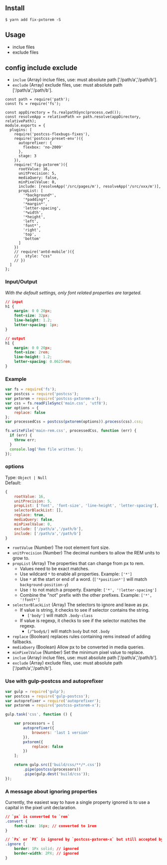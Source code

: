 ## Install

```shell
$ yarn add fix-pxtorem -S
```

## Usage

* inclue files
* exclude files

## config include exclude

- `inclue` (Array)  inclue files, use: must absolute path ['/path/a','/path/b'].
- `exclude` (Array) exclude files, use:  must absolute path ['/path/a','/path/b'].

```
const path = require('path');
const fs = require('fs');

const appDirectory = fs.realpathSync(process.cwd());
const resolveApp = relativePath => path.resolve(appDirectory, relativePath);
module.exports = {
  plugins: [
    require('postcss-flexbugs-fixes'),
    require('postcss-preset-env')({
      autoprefixer: {
        flexbox: 'no-2009'
      },
      stage: 3
    }),
    require('fig-pxtorem')({
      rootValue: 16,
      unitPrecision: 5,
      mediaQuery: false,
      minPixelValue: 0,
      include: [resolveApp('/src/pages/m'), resolveApp('/src/xxx/m')],
      propList: [
        '*background*',
        '*padding*',
        '*margin*',
        'letter-spacing',
        '*width',
        '*height',
        'left',
        'font*',
        'right',
        'top',
        'bottom'
      ]
    })
    // require('antd-mobile')({
    //   style: "css"
    // })
  ]
};

```

### Input/Output

*With the default settings, only font related properties are targeted.*

```css
// input
h1 {
    margin: 0 0 20px;
    font-size: 32px;
    line-height: 1.2;
    letter-spacing: 1px;
}

// output
h1 {
    margin: 0 0 20px;
    font-size: 2rem;
    line-height: 1.2;
    letter-spacing: 0.0625rem;
}
```

### Example

```js
var fs = require('fs');
var postcss = require('postcss');
var pxtorem = require('postcss-pxtorem-x');
var css = fs.readFileSync('main.css', 'utf8');
var options = {
    replace: false
};
var processedCss = postcss(pxtorem(options)).process(css).css;

fs.writeFile('main-rem.css', processedCss, function (err) {
  if (err) {
    throw err;
  }
  console.log('Rem file written.');
});
```

### options

Type: `Object | Null`  
Default:
```js
{
    rootValue: 16,
    unitPrecision: 5,
    propList: ['font', 'font-size', 'line-height', 'letter-spacing'],
    selectorBlackList: [],
    replace: true,
    mediaQuery: false,
    minPixelValue: 0,
    exclude: ['/path/a','/path/b'],
    include: ['/path/a','/path/b']
}
```

- `rootValue` (Number) The root element font size.
- `unitPrecision` (Number) The decimal numbers to allow the REM units to grow to.
- `propList` (Array) The properties that can change from px to rem.
    - Values need to be exact matches.
    - Use wildcard `*` to enable all properties. Example: `['*']`
    - Use `*` at the start or end of a word. (`['*position*']` will match `background-position-y`)
    - Use `!` to not match a property. Example: `['*', '!letter-spacing']`
    - Combine the "not" prefix with the other prefixes. Example: `['*', '!font*']` 
- `selectorBlackList` (Array) The selectors to ignore and leave as px.
    - If value is string, it checks to see if selector contains the string.
        - `['body']` will match `.body-class`
    - If value is regexp, it checks to see if the selector matches the regexp.
        - `[/^body$/]` will match `body` but not `.body`
- `replace` (Boolean) replaces rules containing rems instead of adding fallbacks.
- `mediaQuery` (Boolean) Allow px to be converted in media queries.
- `minPixelValue` (Number) Set the minimum pixel value to replace.
- `inclue` (Array)  inclue files, use: must absolute path ['/path/a','/path/b'].
- `exclude` (Array) exclude files, use:  must absolute path ['/path/a','/path/b'].
### Use with gulp-postcss and autoprefixer

```js
var gulp = require('gulp');
var postcss = require('gulp-postcss');
var autoprefixer = require('autoprefixer');
var pxtorem = require('postcss-pxtorem-x');

gulp.task('css', function () {

    var processors = [
        autoprefixer({
            browsers: 'last 1 version'
        }),
        pxtorem({
            replace: false
        })
    ];

    return gulp.src(['build/css/**/*.css'])
        .pipe(postcss(processors))
        .pipe(gulp.dest('build/css'));
});
```

### A message about ignoring properties
Currently, the easiest way to have a single property ignored is to use a capital in the pixel unit declaration.

```css
// `px` is converted to `rem`
.convert {
    font-size: 16px; // converted to 1rem
}

// `Px` or `PX` is ignored by `postcss-pxtorem-x` but still accepted by browsers
.ignore {
    border: 1Px solid; // ignored
    border-width: 2PX; // ignored
}
```
